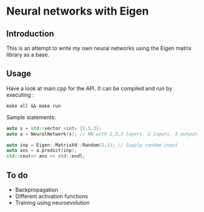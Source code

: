 # Neural networks with Eigen

## Introduction
This is an attempt to write my own neural networks using the Eigen matrix library as a base.

## Usage
Have a look at main.cpp for the API. It can be compiled and run by executing :
```
make all && make run
```
Sample statements:
```cpp
auto s = std::vector <int> {2,5,3};
auto a = NeuralNetwork(s); // NN with 2,5,3 layers. 2 inputs, 3 outputs

auto inp = Eigen::MatrixXd::Random(2,1); // Supply random input
auto ans = a.predict(inp);
std::cout<< ans << std::endl;
```

## To do
* Backpropagation
* Different activation functions
* Training using neuroevolution
